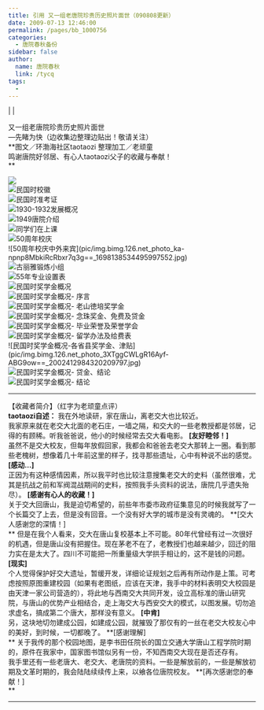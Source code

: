 ```yaml
---
title: 引用 又一组老唐院珍贵历史照片面世（090808更新）
date: 2009-07-13 12:46:00
permalink: /pages/bb_1000756
categories: 
  - 唐院春秋备份
sidebar: false
author: 
  name: 唐院春秋
  link: /tycq
tags: 
  - 
---
```


|  |  
  
又一组老唐院珍贵历史照片面世  
—先睹为快（边收集边整理边贴出！敬请关注）  
 **图文／环渤海社区taotaozi 整理加工／老顽童  
鸣谢唐院好邻居、有心人taotaozi父子的收藏与奉献！  
**  
  
![](/pic/img.bimg.126.net_photo_pPvIGo_zp2o-fJIXy8nqcA==_350999295958922699.jpg)  
![民国时校徽](pic/img.bimg.126.net_photo_nDaHphkK1AmQaRkZ5HjgyQ==_2534682165280047696.jpg)  
![民国时准考证](pic/img.bimg.126.net_photo_C6ahCLiRKKowko2re5qeNg==_2534682165280047703.jpg)  
![1930-1932发展概况](pic/img.bimg.126.net_photo_EHA1W0XmtMZ_hsVTR_71yg==_1698138534495997548.jpg)  
![1949唐院介绍](pic/img.bimg.126.net_photo_tXMVzMF4t8inZ53bMIVkKQ==_2534682165280047720.jpg)  
![同学们在上课](pic/img.bimg.126.net_photo_byY6xHKmFli1eYtRitPXJg==_1698138534495997556.jpg)  
![50周年校庆](pic/img.bimg.126.net_photo_o4aViZZ0ahhoHbAr5xoF1Q==_1698138534495997550.jpg)  
![50周年校庆中外来宾](pic/img.bimg.126.net_photo_ka-
npnp8MbkiRcRbxr7q3g==_1698138534495997552.jpg)  
![古丽雅锻炼小组](pic/img.bimg.126.net_photo_hDZqpKr0NMQ16y4YuLg1Jg==_1698138534495997554.jpg)  
![55年专业设置表](pic/img.bimg.126.net_photo_0gpvOMeV2-LDNAE0TLlb3A==_4289397170094724177.jpg)  
![民国时奖学金概况](pic/img.bimg.126.net_photo_LfmlA_gJgvlYkbk7cZsX-A==_4261812622377079915.jpg)  
![民国时奖学金概况-
序言](pic/img.bimg.126.net_photo_1ltb2OoMhIR2ZfgMY6uPuQ==_4289397170094724149.jpg)  
![民国时奖学金概况-
老山徳培奖学金](pic/img.bimg.126.net_photo_2SLFvvHJi_cJpHvX8xZa_A==_4289397170094724156.jpg)  
![民国时奖学金概况-
念珠奖金、免费及贷金](pic/img.bimg.126.net_photo_lV3-hIMoi_XQoyfeaTmlRQ==_4289397170094724160.jpg)  
![民国时奖学金概况-
毕业荣誉及荣誉学会](pic/img.bimg.126.net_photo_sZgE3oXa6J-xF7fVHukD8Q==_4289397170094724170.jpg)  
![民国时奖学金概况-
留学办法及给费表](pic/img.bimg.126.net_photo_xxj_jMj-7gK0WgwJKpN2Cg==_2002412984320209786.jpg)  
![民国时奖学金概况-各省县奖学金、津贴](pic/img.bimg.126.net_photo_3XTggCWLgR16Ayf-
ABG9ow==_2002412984320209797.jpg)  
![民国时奖学金概况-
贷金、结论](pic/img.bimg.126.net_photo_MiRPyhX0YzN2mPDXW8THQw==_3170815612646468737.jpg)  
![民国时奖学金概况-
结论](pic/img.bimg.126.net_photo_9e9PMe6LkkcyHm3nMjySlg==_4289397170094724142.jpg)  

* * *

  
【收藏者简介】（红字为老顽童点评）  
**taotaozi自述：** 我在外地读研，家在唐山，离老交大也比较近。  
我家原来就在老交大北面的老石庄，一墙之隔，和交大的一些老教授都是邻居，记得的有顾稀。听我爸爸说，他小的时候经常去交大看电影。 **[友好睦邻！]**  
虽然不是交大校友，但每年放假回家，我都会和爸爸去老交大那转上一圈。看到那些老槐树，想像着几十年前这里的样子，找寻那些遗址，心中有种说不出的感觉。
**[感动…]**  
正因为有这种感情因素，所以我平时也比较注意搜集老交大的史料（虽然很难，尤其是抗战之前和军阀混战期间的史料，按照我手头资料的说法，唐院几乎遗失殆尽）。
**[感谢有心人的收藏！]**  
关于交大回唐山，我是迫切希望的，前些年市委市政府征集意见的时候我就写了一个长篇交了上去，但是没有回音。一个没有好大学的城市是没有灵魂的。
**[交大人感谢您的深情！]  
**
但是在我个人看来，交大在唐山复校基本上不可能。80年代曾经有过一次很好的机遇，但是唐山没有把握住。现在茅老不在了，老教授们也越来越少，回迁的阻力实在是太大了。四川不可能把一所重量级大学拱手相让的，这不是钱的问题。
**[现实]**  
个人觉得保护好交大遗址，暂缓开发，详细论证规划之后再有所动作是上策。可考虑按照原图重建校园（如果有老图纸，应该在天津，我手中的材料表明交大校园是由天津一家公司营造的），将此地与西南交大共同开发，设立高标准的唐山研究院，与唐山的优势产业相结合，走上海交大与西安交大的模式，以图发展。切勿追求虚名，搞成第二个唐大，那样没有意义。
**[中肯]**  
另，这块地切勿建成公园，如建成公园，就摧毁了那仅有的一丝在老交大校友心中的美好，到时候，一切都晚了。 **[感谢理解]  
** 关于我传的那个校园地图，是李书田任院长的国立交通大学唐山工程学院时期的，原件在我家中，国家图书馆似另有一份，不知西南交大现在是否还存有。  
我手里还有一些老唐大、老交大、老唐院的资料。一些是解放前的，一些是解放初期及文革时期的，我会陆陆续续传上来，以飨各位唐院校友。 **[再次感谢您的奉献！]  
**  
  
  
---